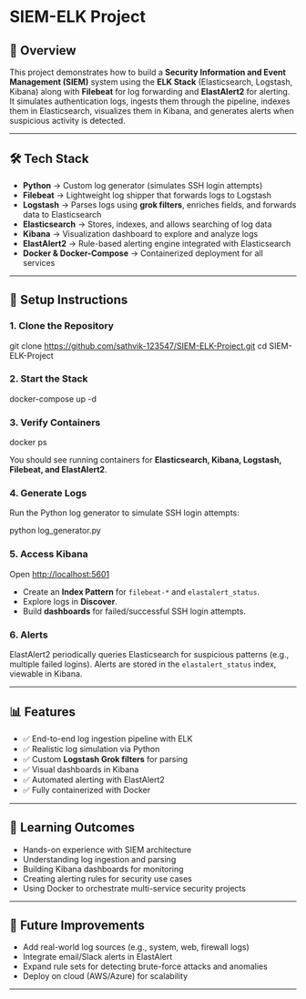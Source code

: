
# SIEM-ELK Project

## 📌 Overview
This project demonstrates how to build a **Security Information and Event Management (SIEM)** system using the **ELK Stack** (Elasticsearch, Logstash, Kibana) along with **Filebeat** for log forwarding and **ElastAlert2** for alerting. It simulates authentication logs, ingests them through the pipeline, indexes them in Elasticsearch, visualizes them in Kibana, and generates alerts when suspicious activity is detected.

---

## 🛠️ Tech Stack
- **Python** → Custom log generator (simulates SSH login attempts)  
- **Filebeat** → Lightweight log shipper that forwards logs to Logstash  
- **Logstash** → Parses logs using **grok filters**, enriches fields, and forwards data to Elasticsearch  
- **Elasticsearch** → Stores, indexes, and allows searching of log data  
- **Kibana** → Visualization dashboard to explore and analyze logs  
- **ElastAlert2** → Rule-based alerting engine integrated with Elasticsearch  
- **Docker & Docker-Compose** → Containerized deployment for all services  

---

## 🚀 Setup Instructions
### 1. Clone the Repository

git clone https://github.com/sathvik-123547/SIEM-ELK-Project.git
cd SIEM-ELK-Project


### 2. Start the Stack

docker-compose up -d


### 3. Verify Containers

docker ps

You should see running containers for **Elasticsearch, Kibana, Logstash, Filebeat, and ElastAlert2**.

### 4. Generate Logs

Run the Python log generator to simulate SSH login attempts:

python log_generator.py

### 5. Access Kibana

Open [http://localhost:5601](http://localhost:5601)

* Create an **Index Pattern** for `filebeat-*` and `elastalert_status`.
* Explore logs in **Discover**.
* Build **dashboards** for failed/successful SSH login attempts.

### 6. Alerts

ElastAlert2 periodically queries Elasticsearch for suspicious patterns (e.g., multiple failed logins).
Alerts are stored in the `elastalert_status` index, viewable in Kibana.

---

## 📊 Features

* ✅ End-to-end log ingestion pipeline with ELK
* ✅ Realistic log simulation via Python
* ✅ Custom **Logstash Grok filters** for parsing
* ✅ Visual dashboards in Kibana
* ✅ Automated alerting with ElastAlert2
* ✅ Fully containerized with Docker

---

## 📌 Learning Outcomes

* Hands-on experience with SIEM architecture
* Understanding log ingestion and parsing
* Building Kibana dashboards for monitoring
* Creating alerting rules for security use cases
* Using Docker to orchestrate multi-service security projects

---

## 🔮 Future Improvements

* Add real-world log sources (e.g., system, web, firewall logs)
* Integrate email/Slack alerts in ElastAlert
* Expand rule sets for detecting brute-force attacks and anomalies
* Deploy on cloud (AWS/Azure) for scalability

---



